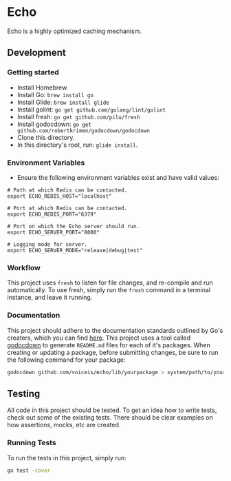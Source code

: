 # Echo
Echo is a highly optimized caching mechanism.

## Development
### Getting started
* Install Homebrew.
* Install Go: `brew install go`
* Install Glide: `brew install glide`
* Install golint: `go get github.com/golang/lint/golint`
* Install fresh: `go get github.com/pilu/fresh`
* Install godocdown: `go get github.com/robertkrimen/godocdown/godocdown`
* Clone this directory.
* In this directory's root, run: `glide install`.

### Environment Variables
* Ensure the following environment variables exist and have valid values:
```shell
# Path at which Redis can be contacted.
export ECHO_REDIS_HOST="localhost"

# Port at which Redis can be contacted.
export ECHO_REDIS_PORT="6379"

# Port on which the Echo server should run.
export ECHO_SERVER_PORT="8000"

# Logging mode for server.
export ECHO_SERVER_MODE="release|debug|test"
```

### Workflow
This project uses `fresh` to listen for file changes, and re-compile and run automatically. To use fresh, simply run the `fresh` command in a terminal instance, and leave it running.

### Documentation
This project should adhere to the documentation standards outlined by Go's creaters, which you can find [here](https://blog.golang.org/godoc-documenting-go-code). This project uses a tool called [godocdown](https://github.com/robertkrimen/godocdown) to generate `README.md` files for each of it's packages. When creating or updating a package, before submitting changes, be sure to run the following command for your package:
```bash
godocdown github.com/voiceis/echo/lib/yourpackage > system/path/to/your/package/README.md
```

## Testing
All code in this project should be tested. To get an idea how to write tests, check out some of the existing tests. There should be clear examples on how assertions, mocks, etc are created.

### Running Tests
To run the tests in this project, simply run:
```bash
go test -cover
```
